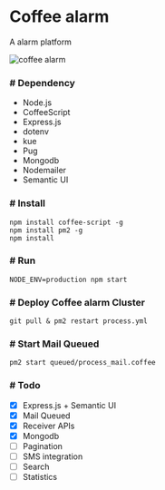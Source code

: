 # Coffee alarm

A alarm platform

![coffee alarm](https://cloud.githubusercontent.com/assets/141127/15173468/c90ff83c-178e-11e6-851a-803c33a34686.png)

### # Dependency

- Node.js
- CoffeeScript
- Express.js
- dotenv
- kue
- Pug
- Mongodb
- Nodemailer
- Semantic UI

### # Install
````shell
npm install coffee-script -g
npm install pm2 -g
npm install
````

### # Run
````shell
NODE_ENV=production npm start
````

### # Deploy Coffee alarm Cluster
````
git pull & pm2 restart process.yml
````

### # Start Mail Queued
````shell
pm2 start queued/process_mail.coffee
````

### # Todo
- [x] Express.js + Semantic UI
- [x] Mail Queued
- [x] Receiver APIs
- [x] Mongodb
- [ ] Pagination
- [ ] SMS integration
- [ ] Search
- [ ] Statistics

